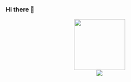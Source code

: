 ### Hi there 👋
<div align="center">
  <img height="137px" src="https://github-readme-stats.vercel.app/api?username=LongLongMorty&hide_title=true&hide_border=true&show_icons=trueline_height=21&text_color=000&icon_color=000&bg_color=FFFFFF&theme=graywhite" />
</div>

<div align="center"> <img src="https://github-readme-stats.vercel.app/api/top-langs/?username=sun0225SUN&hide_title=true&hide_border=true&layout=compact&langs_count=6&text_color=000&icon_color=fff&bg_color=0,52fa5a,4dfcff,c64dff&theme=graywhite" /> </div>
<!--
**LongLongMorty/LongLongMorty** is a ✨ _special_ ✨ repository because its `README.md` (this file) appears on your GitHub profile.

Here are some ideas to get you started:

- 🔭 I’m currently working on ...
- 🌱 I’m currently learning ...
- 👯 I’m looking to collaborate on ...
- 🤔 I’m looking for help with ...
- 💬 Ask me about ...
- 📫 How to reach me: ...
- 😄 Pronouns: ...
- ⚡ Fun fact: ...
-->
